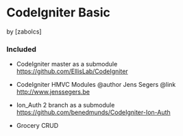 # CodeIgniter Basic
by [zabolcs]

### Included
* CodeIgniter master as a submodule
  https://github.com/EllisLab/CodeIgniter

* CodeIgniter HMVC Modules
    @author		Jens Segers
    @link		http://www.jenssegers.be

* Ion_Auth 2 branch as a submodule
  https://github.com/benedmunds/CodeIgniter-Ion-Auth

* Grocery CRUD

